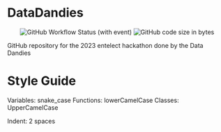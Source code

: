 # DataDandies

<div align="center">

![GitHub Workflow Status (with event)](https://img.shields.io/github/actions/workflow/status/jason-dutton/DataDandies/makefile.yml)
![GitHub code size in bytes](https://img.shields.io/github/languages/code-size/jason-dutton/DataDandies)


</div>

GitHub repository for the 2023 entelect hackathon done by the Data Dandies

# Style Guide
Variables: snake_case
Functions: lowerCamelCase
Classes: UpperCamelCase

Indent: 2 spaces
